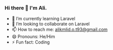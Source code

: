 ### Hi there 👋 I'm Ali.



- 🌱 I’m currently learning  Laravel 
- 👯 I’m looking to collaborate on  Laravel
- 📫 How to reach me: alikmlid.o.t93@gmail.com
- 😄 Pronouns: He/Him
- ⚡ Fun fact: Coding
